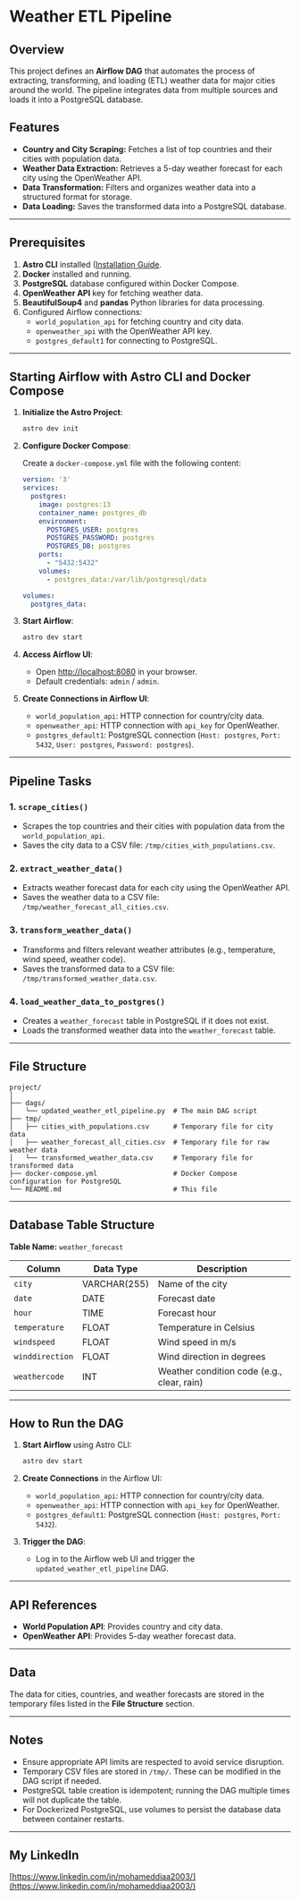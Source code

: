 

# Weather ETL Pipeline

## Overview

This project defines an **Airflow DAG** that automates the process of extracting, transforming, and loading (ETL) weather data for major cities around the world. The pipeline integrates data from multiple sources and loads it into a PostgreSQL database.

## Features

- **Country and City Scraping:** Fetches a list of top countries and their cities with population data.
- **Weather Data Extraction:** Retrieves a 5-day weather forecast for each city using the OpenWeather API.
- **Data Transformation:** Filters and organizes weather data into a structured format for storage.
- **Data Loading:** Saves the transformed data into a PostgreSQL database.

---

## Prerequisites

1. **Astro CLI** installed ([Installation Guide]([https://docs.astronomer.io/astro/install-astro-cli](https://www.astronomer.io/docs/astro/cli/install-cli/?tab=windowswithwinget#install-the-astro-cli)).
2. **Docker** installed and running.
3. **PostgreSQL** database configured within Docker Compose.
4. **OpenWeather API** key for fetching weather data.
5. **BeautifulSoup4** and **pandas** Python libraries for data processing.
6. Configured Airflow connections:
   - `world_population_api` for fetching country and city data.
   - `openweather_api` with the OpenWeather API key.
   - `postgres_default1` for connecting to PostgreSQL.

---

## Starting Airflow with Astro CLI and Docker Compose

1. **Initialize the Astro Project**:
   ```bash
   astro dev init
   ```

2. **Configure Docker Compose**:

   Create a `docker-compose.yml` file with the following content:

   ```yaml
   version: '3'
   services:
     postgres:
       image: postgres:13
       container_name: postgres_db
       environment:
         POSTGRES_USER: postgres
         POSTGRES_PASSWORD: postgres
         POSTGRES_DB: postgres
       ports:
         - "5432:5432"
       volumes:
         - postgres_data:/var/lib/postgresql/data

   volumes:
     postgres_data:
   ```

3. **Start Airflow**:
   ```bash
   astro dev start
   ```

4. **Access Airflow UI**:
   - Open [http://localhost:8080](http://localhost:8080) in your browser.
   - Default credentials: `admin` / `admin`.

5. **Create Connections in Airflow UI**:
   - `world_population_api`: HTTP connection for country/city data.
   - `openweather_api`: HTTP connection with `api_key` for OpenWeather.
   - `postgres_default1`: PostgreSQL connection (`Host: postgres`, `Port: 5432`, `User: postgres`, `Password: postgres`).

---

## Pipeline Tasks

### 1. **`scrape_cities()`**
   - Scrapes the top countries and their cities with population data from the `world_population_api`.
   - Saves the city data to a CSV file: `/tmp/cities_with_populations.csv`.

### 2. **`extract_weather_data()`**
   - Extracts weather forecast data for each city using the OpenWeather API.
   - Saves the weather data to a CSV file: `/tmp/weather_forecast_all_cities.csv`.

### 3. **`transform_weather_data()`**
   - Transforms and filters relevant weather attributes (e.g., temperature, wind speed, weather code).
   - Saves the transformed data to a CSV file: `/tmp/transformed_weather_data.csv`.

### 4. **`load_weather_data_to_postgres()`**
   - Creates a `weather_forecast` table in PostgreSQL if it does not exist.
   - Loads the transformed weather data into the `weather_forecast` table.

---

## File Structure

```
project/
│
├── dags/
│   └── updated_weather_etl_pipeline.py  # The main DAG script
├── tmp/
│   ├── cities_with_populations.csv      # Temporary file for city data
│   ├── weather_forecast_all_cities.csv  # Temporary file for raw weather data
│   └── transformed_weather_data.csv     # Temporary file for transformed data
├── docker-compose.yml                   # Docker Compose configuration for PostgreSQL
└── README.md                            # This file
```

---

## Database Table Structure

**Table Name:** `weather_forecast`

| Column         | Data Type   | Description                              |
|----------------|-------------|------------------------------------------|
| `city`         | VARCHAR(255)| Name of the city                        |
| `date`         | DATE        | Forecast date                           |
| `hour`         | TIME        | Forecast hour                           |
| `temperature`  | FLOAT       | Temperature in Celsius                  |
| `windspeed`    | FLOAT       | Wind speed in m/s                       |
| `winddirection`| FLOAT       | Wind direction in degrees               |
| `weathercode`  | INT         | Weather condition code (e.g., clear, rain) |

---

## How to Run the DAG

1. **Start Airflow** using Astro CLI:
   ```bash
   astro dev start
   ```

2. **Create Connections** in the Airflow UI:
   - `world_population_api`: HTTP connection for country/city data.
   - `openweather_api`: HTTP connection with `api_key` for OpenWeather.
   - `postgres_default1`: PostgreSQL connection (`Host: postgres`, `Port: 5432`).

3. **Trigger the DAG**:
   - Log in to the Airflow web UI and trigger the `updated_weather_etl_pipeline` DAG.

---

## API References

- **World Population API**: Provides country and city data.
- **OpenWeather API**: Provides 5-day weather forecast data.

---

## Data

The data for cities, countries, and weather forecasts are stored in the temporary files listed in the **File Structure** section.

---

## Notes

- Ensure appropriate API limits are respected to avoid service disruption.
- Temporary CSV files are stored in `/tmp/`. These can be modified in the DAG script if needed.
- PostgreSQL table creation is idempotent; running the DAG multiple times will not duplicate the table.
- For Dockerized PostgreSQL, use volumes to persist the database data between container restarts.

---

## My LinkedIn

[https://www.linkedin.com/in/mohameddiaa2003/](https://www.linkedin.com/in/mohameddiaa2003/)
